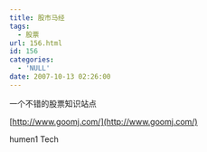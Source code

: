 ```yaml
---
title: 股市马经
tags:
  - 股票
url: 156.html
id: 156
categories:
  - 'NULL'
date: 2007-10-13 02:26:00
---
```


一个不错的股票知识站点  
  
[http://www.goomj.com/](http://www.goomj.com/)

humen1 Tech